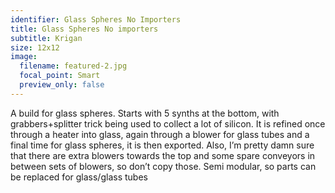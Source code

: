 ```yaml
---
identifier: Glass Spheres No Importers
title: Glass Spheres No importers
subtitle: Krigan
size: 12x12
image:
  filename: featured-2.jpg
  focal_point: Smart
  preview_only: false
---
```

A build for glass spheres. Starts with 5 synths at the bottom, with grabbers+splitter trick being used to collect a lot of silicon. It is refined once through a heater into glass, again through a blower for glass tubes and a final time for glass spheres, it is then exported. Also, I’m pretty damn sure that there are extra blowers towards the top and some spare conveyors in between sets of blowers, so don’t copy those. Semi modular, so parts can be replaced for glass/glass tubes